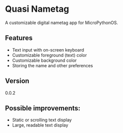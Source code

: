 # Quasi Nametag

A customizable digital nametag app for MicroPythonOS.

## Features

- Text input with on-screen keyboard
- Customizable foreground (text) color
- Customizable background color
- Storing the name and other preferences

## Version

0.0.2

## Possible improvements:
- Static or scrolling text display
- Large, readable text display
